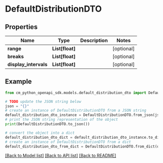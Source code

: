 # DefaultDistributionDTO


## Properties

Name | Type | Description | Notes
------------ | ------------- | ------------- | -------------
**range** | **List[float]** |  | [optional] 
**breaks** | **List[float]** |  | [optional] 
**display_intervals** | **List[float]** |  | [optional] 

## Example

```python
from cm_python_openapi_sdk.models.default_distribution_dto import DefaultDistributionDTO

# TODO update the JSON string below
json = "{}"
# create an instance of DefaultDistributionDTO from a JSON string
default_distribution_dto_instance = DefaultDistributionDTO.from_json(json)
# print the JSON string representation of the object
print(DefaultDistributionDTO.to_json())

# convert the object into a dict
default_distribution_dto_dict = default_distribution_dto_instance.to_dict()
# create an instance of DefaultDistributionDTO from a dict
default_distribution_dto_from_dict = DefaultDistributionDTO.from_dict(default_distribution_dto_dict)
```
[[Back to Model list]](../README.md#documentation-for-models) [[Back to API list]](../README.md#documentation-for-api-endpoints) [[Back to README]](../README.md)


